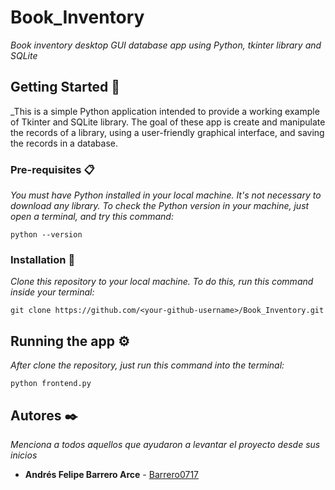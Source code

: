 # Book_Inventory
_Book inventory desktop GUI database app using Python, tkinter library and SQLite_

## Getting Started  🚀

_This is a simple Python application intended to provide a working example of Tkinter and SQLite library. The goal of these app is create and manipulate the records of a library, using a user-friendly graphical interface, and saving the records in a database. 

### Pre-requisites  📋

_You must have Python installed in your local machine. It's not necessary to download any library. To check the Python version in your machine, just open a terminal, and try this command:_

```
python --version
```

### Installation  🔧

_Clone this repository to your local machine. To do this, run this command inside your terminal:_

```
git clone https://github.com/<your-github-username>/Book_Inventory.git
```

## Running the app ⚙️

_After clone the repository, just run this command into the terminal:_

```
python frontend.py
```

## Autores ✒️

_Menciona a todos aquellos que ayudaron a levantar el proyecto desde sus inicios_

* **Andrés Felipe Barrero Arce** - [Barrero0717](https://github.com/barrero0717)



